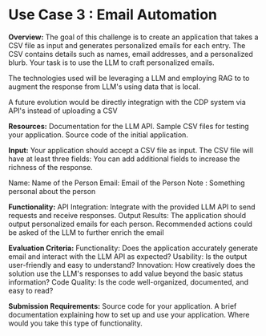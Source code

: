 # Use Case 3 : Email Automation

**Overview:**
The goal of this challenge is to create an application that takes a CSV file as input and generates personalized emails for each entry. 
The CSV contains details such as names, email addresses, and a personalized blurb. 
Your task is to use the LLM to craft personalized emails. 

The technologies used will be leveraging a LLM and employing RAG to to augment the response from LLM's using data that is local.

A future evolution would be directly integratign with the CDP system via API's instead of uploading a CSV

**Resources:**
Documentation for the LLM API.
Sample CSV files for testing your application.
Source code of the initial application.

**Input:**
Your application should accept a CSV file as input. The CSV file will have at least three fields:
You can add additional fields to increase the richness of the response.

Name: Name of the Person
Email: Email of the Person
Note : Something personal about the person

**Functionality:**
API Integration: Integrate with the provided LLM API to send requests and receive responses. 
Output Results: The application should output personalized emails for each person.
Recommended actions could be asked of the LLM to further enrich the email

**Evaluation Criteria:**
Functionality: Does the application accurately generate email and interact with the LLM API as expected?
Usability: Is the output user-friendly and easy to understand?
Innovation: How creatively does the solution use the LLM's responses to add value beyond the basic status information?
Code Quality: Is the code well-organized, documented, and easy to read?

**Submission Requirements:**
Source code for your application.
A brief documentation explaining how to set up and use your application.
Where would you take this type of functionality.
